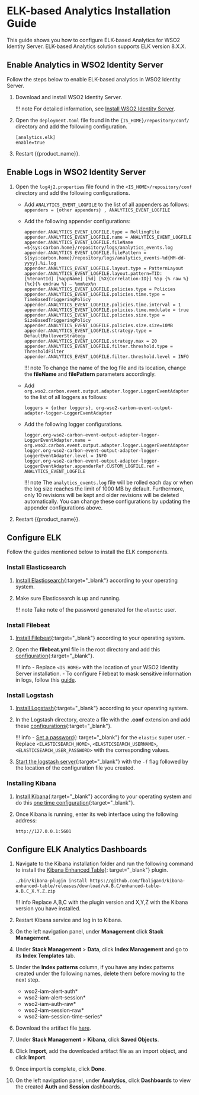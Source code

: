# ELK-based Analytics Installation Guide

This guide shows you how to configure ELK-based Analytics for WSO2 Identity Server.  ELK-based Analytics solution supports ELK version 8.X.X.

## Enable Analytics in WSO2 Identity Server

Follow the steps below to enable ELK-based analytics in WSO2 Identity Server.

1. Download and install WSO2 Identity Server.

    !!! note
        For detailed information, see [Install WSO2 Identity Server]({{base_path}}/deploy/get-started/install/).

2. Open the `deployment.toml` file found in the `{IS_HOME}/repository/conf/` directory and add the following configuration.

    ```
    [analytics.elk]
    enable=true
    ```

3. Restart {{product_name}}.

## Enable Logs in WSO2 Identity Server

1. Open the `log4j2.properties` file found in the `<IS_HOME>/repository/conf` directory and add the following configurations.

    - Add `ANALYTICS_EVENT_LOGFILE` to the list of all appenders as follows: <br />
        `appenders = {other appenders} , ANALYTICS_EVENT_LOGFILE`

    - Add the following appender configurations:

        ```
        appender.ANALYTICS_EVENT_LOGFILE.type = RollingFile
        appender.ANALYTICS_EVENT_LOGFILE.name = ANALYTICS_EVENT_LOGFILE
        appender.ANALYTICS_EVENT_LOGFILE.fileName =${sys:carbon.home}/repository/logs/analytics_events.log
        appender.ANALYTICS_EVENT_LOGFILE.filePattern = ${sys:carbon.home}/repository/logs/analytics_events-%d{MM-dd-yyyy}.%i.log
        appender.ANALYTICS_EVENT_LOGFILE.layout.type = PatternLayout
        appender.ANALYTICS_EVENT_LOGFILE.layout.pattern=TID: [%tenantId] [%appName] [%d] [%X{Correlation-ID}] %5p {% raw %}{%c}{% endraw %} — %mm%ex%n
        appender.ANALYTICS_EVENT_LOGFILE.policies.type = Policies
        appender.ANALYTICS_EVENT_LOGFILE.policies.time.type = TimeBasedTriggeringPolicy
        appender.ANALYTICS_EVENT_LOGFILE.policies.time.interval = 1
        appender.ANALYTICS_EVENT_LOGFILE.policies.time.modulate = true
        appender.ANALYTICS_EVENT_LOGFILE.policies.size.type = SizeBasedTriggeringPolicy
        appender.ANALYTICS_EVENT_LOGFILE.policies.size.size=10MB
        appender.ANALYTICS_EVENT_LOGFILE.strategy.type = DefaultRolloverStrategy
        appender.ANALYTICS_EVENT_LOGFILE.strategy.max = 20
        appender.ANALYTICS_EVENT_LOGFILE.filter.threshold.type = ThresholdFilter
        appender.ANALYTICS_EVENT_LOGFILE.filter.threshold.level = INFO
        ```

        !!! note
            To change the name of the log file and its location, change the **fileName** and **filePattern** parameters accordingly.

    - Add `org.wso2.carbon.event.output.adapter.logger.LoggerEventAdapter` to the list of all loggers as follows:
        ```
        loggers = {other loggers}, org-wso2-carbon-event-output-adapter-logger-LoggerEventAdapter
        ```
    - Add the following logger configurations.
        ```
        logger.org-wso2-carbon-event-output-adapter-logger-LoggerEventAdapter.name = org.wso2.carbon.event.output.adapter.logger.LoggerEventAdapter
        logger.org-wso2-carbon-event-output-adapter-logger-LoggerEventAdapter.level = INFO
        logger.org-wso2-carbon-event-output-adapter-logger-LoggerEventAdapter.appenderRef.CUSTOM_LOGFILE.ref = ANALYTICS_EVENT_LOGFILE
        ```

        !!! note
            The `analytics_events.log` file will be rolled each day or when the log size reaches the limit of 1000 MB by default. Furthermore, only 10 revisions will be kept and older revisions will be deleted automatically. You can change these configurations by updating the appender configurations above.

2. Restart {{product_name}}.

## Configure ELK

Follow the guides mentioned below to install the ELK components.

### Install Elasticsearch

1. [Install Elasticsearch](https://www.elastic.co/guide/en/elasticsearch/reference/current/install-elasticsearch.html){:target="_blank"} according to your operating system.

2. Make sure Elasticsearch is up and running.

    !!! note
        Take note of the password generated for the `elastic` user.

### Install Filebeat
1. [Install Filebeat](https://www.elastic.co/guide/en/beats/filebeat/current/filebeat-installation-configuration.html#installation){:target="_blank"} according to your operating system.

2. Open the **filebeat.yml** file in the root directory and add this [configuration](https://github.com/wso2-extensions/identity-elk-integration/blob/main/filebeat/filebeat.yml){:target="_blank"}.

    !!! info
        - Replace `<IS_HOME>` with the location of your WSO2 Identity Server installation.
        - To configure Filebeat to mask sensitive information in logs, follow this [guide]({{base_path}}/deploy/monitor/elk-mask-sensitive-information-in-logs).


### Install Logstash

1. [Install Logstash](https://www.elastic.co/guide/en/logstash/current/installing-logstash.html){:target="_blank"} according to your operating system.
2. In the Logstash directory, create a file with the **.conf** extension and add these [configurations](https://github.com/wso2-extensions/identity-elk-integration/blob/main/logstash/logstash-filebeat.conf){:target="_blank"}.

    !!! info
        - [Set a password](https://www.elastic.co/guide/en/elasticsearch/reference/current/reset-password.html){: target="_blank"} for the `elastic` super user.
        - Replace `<ELASTICSEARCH_HOME>`, `<ELASTICSEARCH_USERNAME>`, `<ELASTICSEARCH_USER_PASSWORD>` with the corresponding values.

3. [Start the logstash server](https://www.elastic.co/guide/en/logstash/8.1/running-logstash-command-line.html#running-logstash-command-line){:target="_blank"} with the `-f` flag followed by the location of the configuration file you created.


### Installing Kibana
1. [Install Kibana](https://www.elastic.co/guide/en/kibana/current/install.html){:target="_blank"} according to your operating system and do this [one time configuration](https://www.elastic.co/guide/en/elasticsearch/reference/8.2/configuring-stack-security.html#stack-start-with-security){:target="_blank"}.


2. Once Kibana is running, enter its web interface using the following address:
    ```
    http://127.0.0.1:5601
    ```

## Configure ELK Analytics Dashboards

1. Navigate to the Kibana installation folder and run the following command to install the [Kibana Enhanced Table](https://github.com/fbaligand/kibana-enhanced-table){: target="_blank"} plugin.

    ```
    ./bin/kibana-plugin install https://github.com/fbaligand/kibana-enhanced-table/releases/download/vA.B.C/enhanced-table-A.B.C_X.Y.Z.zip
    ```

    !!! info
        Replace A,B,C with the plugin version and X,Y,Z with the Kibana version you have installed.

2. Restart Kibana service and log in to Kibana.

3. On the left navigation panel, under **Management** click **Stack Management**.

4. Under **Stack Management** > **Data**, click **Index Management** and go to its **Index Templates** tab.

4. Under the **Index patterns** column, if you have any index patterns created under the following names, delete them before moving to the next step.

     - wso2-iam-alert-auth*
     - wso2-iam-alert-session*
     - wso2-iam-auth-raw*
     - wso2-iam-session-raw*
     - wso2-iam-session-time-series*

5. Download the artifact file [here]({{base_path}}/assets/img/elk-analytics/kibana-8-x-auth-and-session.ndjson).

6. Under **Stack Management** > **Kibana**, click **Saved Objects**.

7. Click **Import**, add the downloaded artifact file as an import object, and click **Import**.

8. Once import is complete, click **Done**.

9. On the left navigation panel, under **Analytics**, click **Dashboards** to view the created **Auth** and **Session** dashboards.
